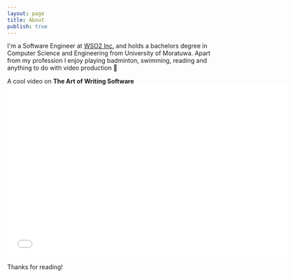 ```yaml
---
layout: page
title: About
publish: true
---
```


I'm a Software Engineer at [WSO2 Inc.](http://wso2.com/about/team/asitha_nanayakkara/) and holds a bachelors degree in Computer Science and Engineering from University of Moratuwa. Apart from my profession I enjoy playing badminton, swimming, reading and anything to do with video production :movie_camera:


<p class="message">
  A cool video on <b>The Art of Writing Software</b> 

  <iframe width="650" height="400" src="//www.youtube.com/embed/QdVFvsCWXrA" frameborder="0" allowfullscreen></iframe>
</p>
Thanks for reading!
